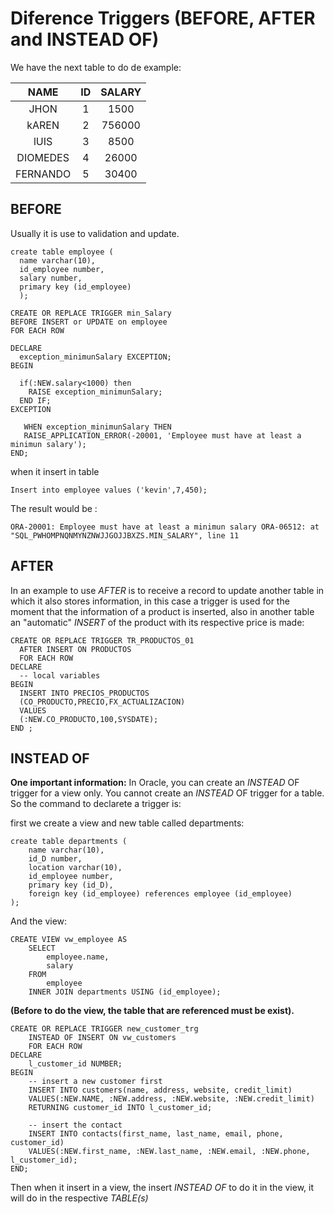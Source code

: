 # **Diference Triggers (BEFORE, AFTER  and  INSTEAD OF)**
We have the next table to do de example: 

|NAME|ID|SALARY|
| :-----: | :----: | :----:|
|JHON| 1 | 1500|
|kAREN | 2 | 756000|
|lUIS | 3 | 8500|
|DIOMEDES | 4 | 26000|
|FERNANDO | 5 | 30400|

## **BEFORE**

Usually it is use to validation and update.
```
create table employee ( 
  name varchar(10), 
  id_employee number,
  salary number, 
  primary key (id_employee)
  );
```
```
CREATE OR REPLACE TRIGGER min_Salary
BEFORE INSERT or UPDATE on employee
FOR EACH ROW 

DECLARE
  exception_minimunSalary EXCEPTION;
BEGIN
    
  if(:NEW.salary<1000) then
    RAISE exception_minimunSalary;  
  END IF;
EXCEPTION 

   WHEN exception_minimunSalary THEN 
   RAISE_APPLICATION_ERROR(-20001, 'Employee must have at least a minimun salary');
END;    

```

when it insert in table 

```
Insert into employee values ('kevin',7,450);
```
The result would be :  

```
ORA-20001: Employee must have at least a minimun salary ORA-06512: at "SQL_PWHOMPNQNMYNZNWJJGOJJBXZS.MIN_SALARY", line 11
```

## **AFTER**
In an example to use *AFTER* is to receive a record to update another table in which it also stores information, in this case a trigger is used for the moment that the information of a product is inserted, also in another table an "automatic" *INSERT* of the product with its respective price is made:

```
CREATE OR REPLACE TRIGGER TR_PRODUCTOS_01
  AFTER INSERT ON PRODUCTOS  
  FOR EACH ROW
DECLARE
  -- local variables 
BEGIN
  INSERT INTO PRECIOS_PRODUCTOS
  (CO_PRODUCTO,PRECIO,FX_ACTUALIZACION)
  VALUES
  (:NEW.CO_PRODUCTO,100,SYSDATE);
END ; 
```

## **INSTEAD OF**

**One important information:** In Oracle, you can create an *INSTEAD* OF trigger for a view only. You cannot create an *INSTEAD*  OF trigger for a table. So the command to declarete a trigger is: 

first we create a view and new table called departments:

```
create table departments (
    name varchar(10),
    id_D number,
    location varchar(10),
    id_employee number,
    primary key (id_D),
    foreign key (id_employee) references employee (id_employee)
);
```
And the view:

```
CREATE VIEW vw_employee AS
    SELECT 
        employee.name, 
        salary
    FROM 
        employee
    INNER JOIN departments USING (id_employee);
```
**(Before to do the view, the table that are referenced must be exist).**

```
CREATE OR REPLACE TRIGGER new_customer_trg
    INSTEAD OF INSERT ON vw_customers
    FOR EACH ROW
DECLARE
    l_customer_id NUMBER;
BEGIN
    -- insert a new customer first
    INSERT INTO customers(name, address, website, credit_limit)
    VALUES(:NEW.NAME, :NEW.address, :NEW.website, :NEW.credit_limit)
    RETURNING customer_id INTO l_customer_id;
    
    -- insert the contact
    INSERT INTO contacts(first_name, last_name, email, phone, customer_id)
    VALUES(:NEW.first_name, :NEW.last_name, :NEW.email, :NEW.phone, l_customer_id);
END;
```
Then when it insert in a view, the insert *INSTEAD OF* to do it in the view, it will do in the respective *TABLE(s)*

